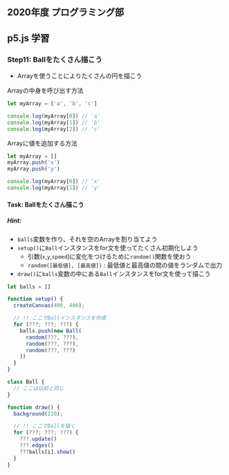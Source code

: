 ## 2020年度 プログラミング部

## p5.js 学習

### Step11: Ballをたくさん描こう

* Arrayを使うことによりたくさんの円を描こう

Arrayの中身を呼び出す方法

```js
let myArray = ['a', 'b', 'c']

console.log(myArray[0]) // 'a'
console.log(myArray[1]) // 'b'
console.log(myArray[2]) // 'c'
```



Arrayに値を追加する方法

```js
let myArray = []
myArray.push('x')
myArray.push('y')

console.log(myArray[0]) // 'x'
console.log(myArray[1]) // 'y'
```



#### Task: Ballをたくさん描こう

##### Hint: 


* `balls`変数を作り、それを空のArrayを割り当てよう
* `setup()`に`Ball`インスタンスをfor文を使ってたくさん初期化しよう
  * 引数(`x`,`y`,`speed`)に変化をつけるために`random()`関数を使おう
  * `random([最低値], [最高値])`  : 最低値と最高値の間の値をランダムで出力
* `draw()`に`balls`変数の中にある`Ball`インスタンスをfor文を使って描こう



```js
let balls = []

function setup() {
  createCanvas(400, 400);

  // !! ここでBallインスタンスを作成
  for (???; ???; ???) {
    balls.push(new Ball(
      random(???, ???),
      random(???, ???),
      random(???, ???)
    ))
  }
}

class Ball {
  // ここは以前と同じ
}

function draw() {
  background(220);

  // !! ここでBallを描く
  for (???; ???; ???) {
    ???.update()
    ???.edges()
    ???balls[i].show()
  }
}
```



